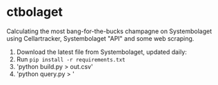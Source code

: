 # ctbolaget
Calculating the most bang-for-the-bucks champagne on Systembolaget using Cellartracker, Systembolaget "API" and some web scraping.

1. Download the latest file from Systembolaget, updated daily: 
1. Run `pip install -r requirements.txt`
1. 'python build.py > out.csv'
1. 'python query.py > '
